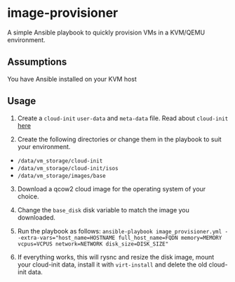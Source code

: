 # image-provisioner

A simple Ansible playbook to quickly provision VMs in a KVM/QEMU environment.

## Assumptions

You have Ansible installed on your KVM host

## Usage

1. Create a `cloud-init` `user-data` and `meta-data` file. Read about `cloud-init` [here](https://cloudinit.readthedocs.io/en/latest/)

2. Create the following directories or change them in the playbook to suit your environment.
- `/data/vm_storage/cloud-init`
- `/data/vm_storage/cloud-init/isos`
- `/data/vm_storage/images/base`

3. Download a qcow2 cloud image for the operating system of your choice.

4. Change the `base_disk` disk variable to match the image you downloaded.

5. Run the playbook as follows:
`ansible-playbook image_provisioner.yml --extra-vars="host_name=HOSTNAME full_host_name=FQDN memory=MEMORY vcpus=VCPUS network=NETWORK disk_size=DISK_SIZE"`

6. If everything works, this will rysnc and resize the disk image, mount your cloud-init data, install it with `virt-install` and delete the old cloud-init data. 

